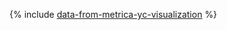 {% include [data-from-metrica-yc-visualization](../../_includes/tutorials/data-from-metrica-yc-visualization.md) %}